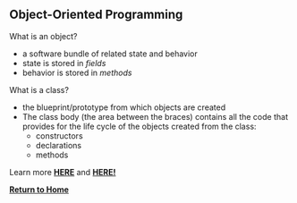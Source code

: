 ## Object-Oriented Programming

What is an object?
  - a software bundle of related state and behavior
  - state is stored in *fields*
  - behavior is stored in *methods*

What is a class?
  - the blueprint/prototype from which objects are created
  - The class body (the area between the braces) contains all the code that provides for the life cycle of the objects created from the class: 
      - constructors
      - declarations
      - methods 




Learn more [**HERE**](https://docs.oracle.com/javase/tutorial/java/concepts/) and [**HERE!**]()


[**Return to Home**](README.md)